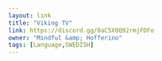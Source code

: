 ```yaml
---
layout: link
title: "Viking TV"
link: https://discord.gg/0aC5X0Q92rmjFDFo
owner: "Mindful &amp; Hofferino"
tags: [Language,SWEDISH]
---
```

